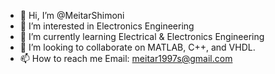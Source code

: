 - 👋 Hi, I’m @MeitarShimoni
- 👀 I’m interested in Electronics Engineering
- 🌱 I’m currently learning Electrical & Electronics Engineering 
- 💞️ I’m looking to collaborate on MATLAB, C++, and VHDL.
- 📫 How to reach me Email: meitar1997s@gmail.com

<!---
MeitarShimoni/MeitarShimoni is a ✨ special ✨ repository because its `README.md` (this file) appears on your GitHub profile.
You can click the Preview link to take a look at your changes.
--->
